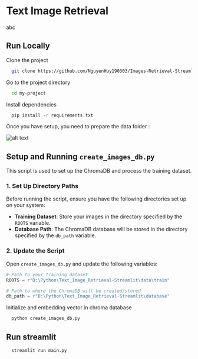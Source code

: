 
# Text Image Retrieval

abc



## Run Locally

Clone the project

```bash
  git clone https://github.com/NguyenHuy190303/Images-Retrieval-Streamlit
```

Go to the project directory

```bash
  cd my-project
```

Install dependencies

```bash
  pip install -r requirements.txt
```

Once you have setup, you need to prepare the data folder :

![alt text](https://lh3.googleusercontent.com/fife/ALs6j_FETe8kv_AHLGFcIq39cFf4p2F286SnLB_AmbBzFIooSl_AKWhZwYSxJZmDVcOSea7WRDG9VhdhdjM2Z7nJ4I4bTGW6_Ug6ZVOsOyXPIAl54KR_jtxvalcD9MpvKTY_qmjZ8uqYgz6XxFaGpGHMytk_seD_bVNrRCxffYd-apnAnHoGb1fyFD2v1B5rIjY5pB5gAOVUyG_WnM8K6mr535w9URVuKtVZH5jVmXajGMPXpw-U64Y8HHsTWOYULCTOra276aQ5v6fSmvAbprhY2Wg25YwJKQmf31BqPI8pyvoBaI_2ReS65XhZCBGZz2P5KizjQ32cnJOs3JjsmrBjGuXhiVbwp1iGGGDws-STsDgHTvTgZ2PjLMFyp78AbQpIuVauslyWL4Hn2EN3xoGZmC-TZTTXUjpQJgqWtml3iFonOfj7aWwC6v0buRFYzNHfBQLHTPHT8TltN-QZ2iLzFu3Nnepq0-9cUbD8Mv3x3RmHFa-2nvpWqEUE3MnU8mRiAEn4-VOxFSGKTWyBRe6x30AzgdmE0elpKBCfkfUjkNpgYjU71RgIWxadPDaErQxtUkBHzLeEQnd4sSTthWX_zv51Qkr9RLKCgj5VyetqRJfRaMqHnPlrzjFHuUSO7s_OZdHuD5siQTGXV9tNTjOhemiHS5TPlcC2J151mxqRpSx4xHzl2PfuRaGaDJ6qXE2DR_GJC7NnOsDf2uo3tTPfIiqk3o6D9_qLFENjM7CuaoxVX37C8pqUZ2vo0FxxEFGy6c1JurSwjUYskiNuHeHDSJfqQbIzXM_JGbHzHWtA_RqHloety_d6CrcPHWMbx3bZ4X8MGbngl8yKhwE0znPqLaPR0x2Lqmk_eGZyMhMC9mXSXqzZ7HRs-vVdLDoglT87bmp5Xw1AUOzn8yJj7UlsIPy8EFiY77z0pHEpIxiyUqFiNl2PDl0OpE_8gH1XhGCgfaLDPk5MVdJq77RsNdXo51WOqmOUSd9NM7qebKIykO1uK3jI5DTUdxMVd_9dg-kZRopSRBH_NrlTjGxfP3THRF3Qw9EY6Lwd6kKxne-b1PovMNJ2nRwbqoc8GEO7U5QaZOhPgn4PzbbwvAATwAi8G2wHd1aN2ds2CiFkqe1idFnESY4Hqfl7kkBuZ6wUfEokPTcfpm5T-i7wNpwWh4XI8VBp7HR3nT7_CA85SfhqSSsdps4m31LkB9i0zoznV2R9EnfY7GI_yOFBuWrRXvA4IZGvOBzZIJWhVySa9dVo0Jrmz20YRQPGhP077MstUfRPiOQ7rjNoTYtYy_6BVg9eHzXj5CP6nzfl-IMwBstvU0GxA1Ggykm3hfgbrBMa_CoRoKsQ09ZKaS-ojHsMpkAz627G9axUpB1D6STmJKsodiF2ePzbTlhcbl97g-FWOyCEi1cSw4MhSaPTr4odZ4cjD7JHJupQt0SIZTnXNxuSCO0Y_t0KD0AQrWroFlz9NfUshg4UX3aokgZbGwLDHERimwzL1tiX69lRH5CxZ1349km1BkjDpJAQSq66l-L_ZITd0-19lUUQY7n50UfV-9DYpukZC_KqEKREvhWXMfliGzFsarvDyHLDp24n0_okqQmLN_aKFNmsuGH53z-6h5OpSA=w2561-h1219)

## Setup and Running `create_images_db.py`

This script is used to set up the ChromaDB and process the training dataset.

### 1. Set Up Directory Paths

Before running the script, ensure you have the following directories set up on your system:

- **Training Dataset**: Store your images in the directory specified by the `ROOTS` variable.
- **Database Path**: The ChromaDB database will be stored in the directory specified by the `db_path` variable.

### 2. Update the Script

Open `create_images_db.py` and update the following variables:

```python
# Path to your training dataset
ROOTS = r"D:\Python\Text_Image_Retrieval-Streamlit\data\train"

# Path to where the ChromaDB will be created/stored
db_path = r"D:\Python\Text_Image_Retrieval-Streamlit\database"


```
Initialize and embedding vector in chroma database

```bash
  python create_images_db.py
```

## Run streamlit

```bash
  streamlit run main.py
```

